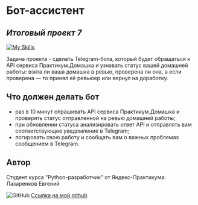 # Бот-ассистент
## _Итоговый проект 7_

[![My Skills](https://skills.thijs.gg/icons?i=py)](https://skills.thijs.gg)
 
 Задача проекта - сделать Telegram-бота, который будет обращаться к API сервиса Практикум.Домашка и узнавать статус вашей домашней работы: взята ли ваша домашка в ревью, проверена ли она, а если проверена — то принял её ревьюер или вернул на доработку.
 
## Что должен делать бот

- раз в 10 минут опрашивать API сервиса Практикум.Домашка и проверять статус отправленной на ревью домашней работы;
- при обновлении статуса анализировать ответ API и отправлять вам соответствующее уведомление в Telegram;
- логировать свою работу и сообщать вам о важных проблемах сообщением в Telegram.


## Автор

Студент курса "Python-разработчик" от Яндекс-Практикума: Лазаренков Евгений


![GitHub](https://img.shields.io/badge/github-%23121011.svg?style=for-the-badge&logo=github&logoColor=white)
[Ссылка на мой github](https://github.com/lazarenkov-e)